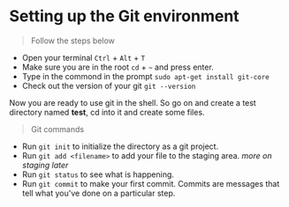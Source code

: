 # Setting up the Git environment

> Follow the steps below

- Open your terminal `Ctrl` + `Alt` + `T`
- Make sure you are in the root `cd` + `~` and press enter.
- Type in the commond in the prompt ```sudo apt-get install git-core```
- Check out the version of your git ```git --version```

Now you are ready to use git in the shell. So go on and create a test directory named **test**, cd into it and create some files.

> Git commands

- Run ```git init``` to initialize the directory as a git project.
- Run ```git add <filename>``` to add your file to the staging area. *more on staging later*
- Run ```git status``` to see what is happening.
- Run ```git commit``` to make your first commit. Commits are messages that tell what you've done on a particular step.


